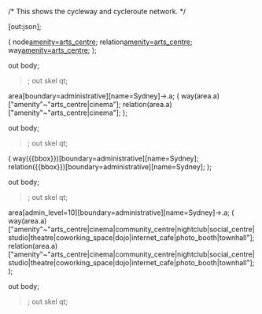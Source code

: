 /*
This shows the cycleway and cycleroute network.
*/

[out:json];

(
  node[amenity=arts_centre]({{bbox}});
  relation[amenity=arts_centre]({{bbox}});
  way[amenity=arts_centre]({{bbox}});
);

out body;
>;
out skel qt;


area[boundary=administrative][name=Sydney]->.a;
(
  way(area.a)["amenity"~"arts_centre|cinema"];
  relation(area.a)["amenity"~"arts_centre|cinema"];
);

out body;
>;
out skel qt;



(
  way({{bbox}})[boundary=administrative][name=Sydney];
  relation({{bbox}})[boundary=administrative][name=Sydney];
);

out body;
>;
out skel qt;




area[admin_level=10][boundary=administrative][name=Sydney]->.a;
(
  way(area.a)["amenity"~"arts_centre|cinema|community_centre|nightclub|social_centre|studio|theatre|coworking_space|dojo|internet_cafe|photo_booth|townhall"];
  relation(area.a)["amenity"~"arts_centre|cinema|community_centre|nightclub|social_centre|studio|theatre|coworking_space|dojo|internet_cafe|photo_booth|townhall"];
);

out body;
>;
out skel qt;
